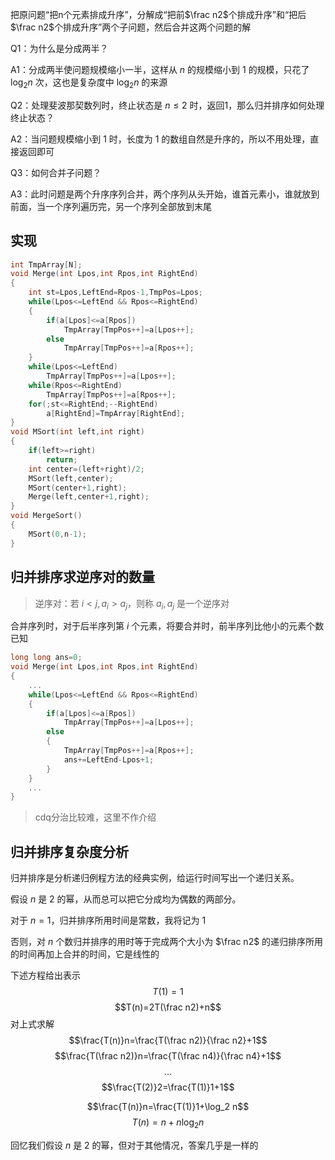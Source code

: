 把原问题“把n个元素排成升序”，分解成“把前$\frac n2$个排成升序”和“把后$\frac n2$个排成升序”两个子问题，然后合并这两个问题的解

Q1：为什么是分成两半？  

A1：分成两半使问题规模缩小一半，这样从 $n$ 的规模缩小到 $1$ 的规模，只花了 $\log_2 n$ 次，这也是复杂度中 $\log_2 n$ 的来源  

Q2：处理斐波那契数列时，终止状态是 $n\le 2$ 时，返回1，那么归并排序如何处理终止状态？  

A2：当问题规模缩小到 $1$ 时，长度为 $1$ 的数组自然是升序的，所以不用处理，直接返回即可  

Q3：如何合并子问题？  

A3：此时问题是两个升序序列合并，两个序列从头开始，谁首元素小，谁就放到前面，当一个序列遍历完，另一个序列全部放到末尾

## 实现
```cpp
int TmpArray[N];
void Merge(int Lpos,int Rpos,int RightEnd)
{
    int st=Lpos,LeftEnd=Rpos-1,TmpPos=Lpos;
    while(Lpos<=LeftEnd && Rpos<=RightEnd)
    {
        if(a[Lpos]<=a[Rpos])
            TmpArray[TmpPos++]=a[Lpos++];
        else
            TmpArray[TmpPos++]=a[Rpos++];
    }
    while(Lpos<=LeftEnd)
        TmpArray[TmpPos++]=a[Lpos++];
    while(Rpos<=RightEnd)
        TmpArray[TmpPos++]=a[Rpos++];
    for(;st<=RightEnd;--RightEnd)
        a[RightEnd]=TmpArray[RightEnd];
}
void MSort(int left,int right)
{
    if(left>=right)
        return;
    int center=(left+right)/2;
    MSort(left,center);
    MSort(center+1,right);
    Merge(left,center+1,right);
}
void MergeSort()
{
    MSort(0,n-1);
}
```
## 归并排序求逆序对的数量
>逆序对：若 $i<j,a_i>a_j$，则称 $a_i,a_j$ 是一个逆序对

合并序列时，对于后半序列第 $i$ 个元素，将要合并时，前半序列比他小的元素个数已知
```cpp
long long ans=0;
void Merge(int Lpos,int Rpos,int RightEnd)
{
    ...
    while(Lpos<=LeftEnd && Rpos<=RightEnd)
    {
        if(a[Lpos]<=a[Rpos])
            TmpArray[TmpPos++]=a[Lpos++];
        else
        {
            TmpArray[TmpPos++]=a[Rpos++];
            ans+=LeftEnd-Lpos+1;
        }
    }
    ...
}
```
>cdq分治比较难，这里不作介绍
## 归并排序复杂度分析
归并排序是分析递归例程方法的经典实例，给运行时间写出一个递归关系。

假设 $n$ 是 $2$ 的幂，从而总可以把它分成均为偶数的两部分。

对于 $n=1$，归并排序所用时间是常数，我将记为 $1$

否则，对 $n$ 个数归并排序的用时等于完成两个大小为 $\frac n2$ 的递归排序所用的时间再加上合并的时间，它是线性的

下述方程给出表示
$$T(1)=1$$
$$T(n)=2T(\frac n2)+n$$
对上式求解
$$\frac{T(n)}n=\frac{T(\frac n2)}{\frac n2}+1$$
$$\frac{T(\frac n2)}n=\frac{T(\frac n4)}{\frac n4}+1$$
$$...$$
$$\frac{T(2)}2=\frac{T(1)}1+1$$

$$\frac{T(n)}n=\frac{T(1)}1+\log_2 n$$
$$T(n)=n+n\log_2 n$$

回忆我们假设 $n$ 是 $2$ 的幂，但对于其他情况，答案几乎是一样的
